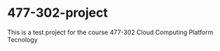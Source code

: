 # 477-302-project
This is a test project for the course 477-302 Cloud Computing Platform Tecnology 
